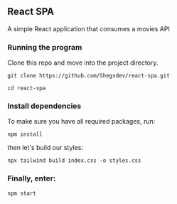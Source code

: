 ## React SPA

A simple React application that consumes a movies API

### Running the program

Clone this repo and move into the project directory. <br>
```
git clone https://github.com/Shegsdev/react-spa.git
```

```
cd react-spa
```

### Install dependencies
To make sure you have all required packages, run:
```
npm install
```
then let's build our styles:
```
npx tailwind build index.css -o styles.css
```

### Finally, enter:
```
npm start
```